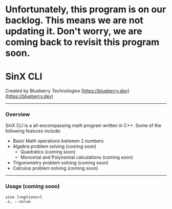 # Unfortunately, this program is on our backlog. This means we are not updating it. Don't worry, we are coming back to revisit this program soon.
# SinX CLI

Created by Blueberry Technologies
[https://blueberry.dev](https://blueberry.dev)

---

### Overview

SinX CLI is a all-encompassing math program written in C++. Some of the following features include:

- Basic Math operations between 2 numbers
- Algebra problem solving (coming soon)
  - Quadratics (coming soon)
  - Monomial and Polynomial calculations (coming soon)
- Trigonometry problem solving (coming soon)
- Calculus problem solving (coming soon)

---

### Usage (coming soon)

```
sinx [<options>]
-s, --solve
```
